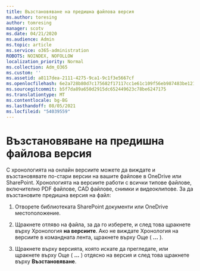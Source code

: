 ```yaml
---
title: Възстановяване на предишна файлова версия
ms.author: toresing
author: tomresing
manager: scotv
ms.date: 04/21/2020
ms.audience: Admin
ms.topic: article
ms.service: o365-administration
ROBOTS: NOINDEX, NOFOLLOW
localization_priority: Normal
ms.collection: Adm_O365
ms.custom: ''
ms.assetid: a8117dea-2111-4275-9ca1-9c1f3e5667cf
ms.openlocfilehash: 6e2a728b80d7c175682f17117cc1e61c109f56eb987483be12187d048467a4c4
ms.sourcegitcommit: b5f7da89a650d2915dc652449623c78be6247175
ms.translationtype: MT
ms.contentlocale: bg-BG
ms.lasthandoff: 08/05/2021
ms.locfileid: "54039559"
---
```

# <a name="restore-a-previous-file-version"></a>Възстановяване на предишна файлова версия

С хронологията на онлайн версиите можете да виждате и възстановявате по-стари версии на вашите файлове в OneDrive или SharePoint. Хронологията на версиите работи с всички типове файлове, включително PDF файлове, CAD файлове, снимки и видеоклипове. За да възстановите предишна версия на файл:
  
1. Отворете библиотеката SharePoint документи или OneDrive местоположение.
    
2. Щракнете отляво на файла, за да го изберете, и след това щракнете върху Хронология **на версиите**. Ако не виждате Хронология на версиите в командната лента, щракнете върху Още ( **...** ). 
    
3. Щракнете върху версията, която искате да прегледате, или щракнете върху Още ( **...** ) отдясно на версия и след това щракнете върху **Възстановяване**.
    

